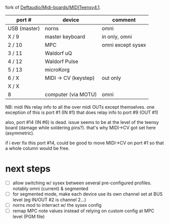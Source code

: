 
fork of [Deftaudio/Midi-boards/MIDITeensy4.1](https://github.com/Deftaudio/Midi-boards/tree/master/MIDITeensy4.1).


| port #       | device               | comment           |
|--------------|----------------------|-------------------|
| USB (master) | norns                | omni              |
| X / 9        | master keyboard      | in only, omni     |
| 2 / 10       | MPC                  | omni except sysex |
| 3 / 11       | Waldorf uQ           |                   |
| 4 / 12       | Waldorf Pulse        |                   |
| 5 / 13       | microKorg            |                   |
| 6 / X        | MIDI -> CV (keystep) | out only          |
| X / X        |                      |                   |
| 8            | computer (via MOTU)  | omni              |

NB: midi INs relay info to all the over midi OUTs except themselves. one exception of this is port #1 (IN #1) that does relay info to port #9 (OUT #1)

also, port #14 (IN #6) is dead. issue seems to be at the level of the teensy board (damage while soldering pins?). that's why MIDI->CV got set here (asymmetric).

if i ever fix this port #14, could be good to move MIDI->CV on port #1 so that a whole column would be free.


# next steps

 - [ ] allow switching w/ sysex between several pre-configured profiles. notably omni (current) & segmented
 - [ ] for segmented mode, make each device use its own channel set at BUS level (eg IN/OUT #2 is channel 2...)
 - [ ] norns mod to interract w/ the sysex config
 - [ ] remap MPC note values instead of relying on custom config at MPC level (PGM file)
